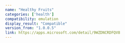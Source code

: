 ```yaml
---
name: "Healthy Fruits"
categories: ['health']
compatibility: emulation
display_result: "Compatible"
version_from: "1.0.0.5"
link: https://apps.microsoft.com/detail/9WZDNCRDFQV8
---
```

